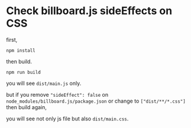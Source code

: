# Check billboard.js sideEffects on CSS

first,
```
npm install
``` 

then build.
 
```
npm run build
```

you will see `dist/main.js` only.

but if you remove `"sideEffect": false` on `node_modules/billboard.js/package.json`
or change to `["dist/**/*.css"]` then build again,

you will see not only js file but also `dist/main.css`.
